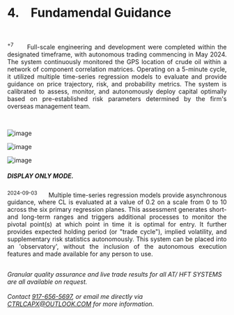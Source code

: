 # 4. &ensp; Fundamendal Guidance

</br>


  <p align='justify'> <sup> +7 </sup> &ensp; &ensp; Full-scale engineering and development were completed within the designated timeframe, with autonomous trading commencing in May 2024. The system continuously monitored the GPS location of crude oil within a network of component correlation matrices. Operating on a 5-minute cycle, it utilized multiple time-series regression models to evaluate and provide guidance on price trajectory, risk, and probability metrics. The system is calibrated to assess, monitor, and autonomously deploy capital optimally based on pre-established risk parameters determined by the firm's overseas management team. </p>

</br>

![image](https://github.com/user-attachments/assets/d358f1d8-bec3-4cd0-af75-1b9c46e868c1)

![image](https://github.com/user-attachments/assets/7a7924b6-f2ad-4076-af70-fbe1ee12fdf4)


![image](https://github.com/user-attachments/assets/76028895-c867-46d4-aa96-6e7320b9c653)

##### DISPLAY ONLY MODE.

  <p align='justify'> <sup> 2024-09-03 </sup> &ensp; &ensp; Multiple time-series regression models provide asynchronous guidance, where CL is evaluated at a value of 0.2 on a scale from 0 to 10 across the six primary regression planes. This assessment generates short- and long-term ranges and triggers additional processes to monitor the pivotal point(s) at which point in time it is optimal for entry. It further provides expected holding period (or "trade cycle"), implied volatility, and supplementary risk statistics autonomously. This system can be placed into an 'observatory', without the inclusion of the autonomous execution features and made available for any person to use. </p>

    
## <contact information>

###### Granular quality assurance and live trade results for all AT/ HFT SYSTEMS are all available on request. </br>  </br>  Contact [917-656-5697](tel:19176565697), or email me directly via CTRLCAPX@OUTLOOK.COM for more information.
</br>

